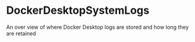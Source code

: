 # DockerDesktopSystemLogs
An over view of where Docker Desktop logs are stored and how long they are retained
